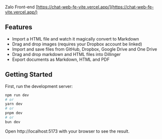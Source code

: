 Zalo Front-end [https://chat-web-fe-vite.vercel.app/](https://chat-web-fe-vite.vercel.app/)

## Features

- Import a HTML file and watch it magically convert to Markdown
- Drag and drop images (requires your Dropbox account be linked)
- Import and save files from GitHub, Dropbox, Google Drive and One Drive
- Drag and drop markdown and HTML files into Dillinger
- Export documents as Markdown, HTML and PDF

## Getting Started

First, run the development server:

```bash
npm run dev
# or
yarn dev
# or
pnpm dev
# or
bun dev
```

Open http://localhost:5173 with your browser to see the result.
